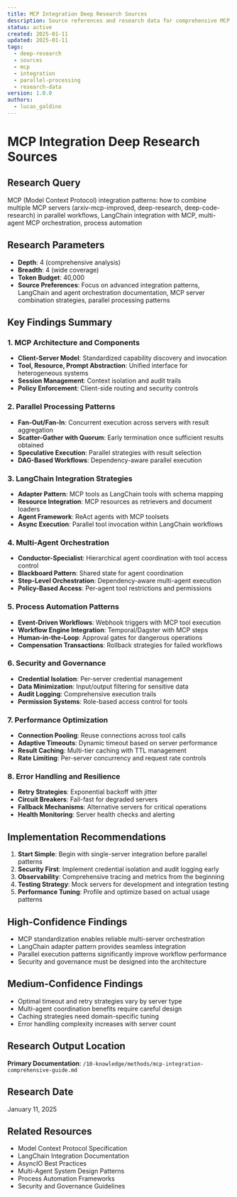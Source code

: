 ```yaml
---
title: MCP Integration Deep Research Sources
description: Source references and research data for comprehensive MCP integration guide
status: active
created: 2025-01-11
updated: 2025-01-11
tags:
  - deep-research
  - sources
  - mcp
  - integration
  - parallel-processing
  - research-data
version: 1.0.0
authors:
  - lucas_galdino
---
```


# MCP Integration Deep Research Sources

## Research Query

MCP (Model Context Protocol) integration patterns: how to combine multiple MCP servers (arxiv-mcp-improved, deep-research, deep-code-research) in parallel workflows, LangChain integration with MCP, multi-agent MCP orchestration, process automation

## Research Parameters

- **Depth**: 4 (comprehensive analysis)
- **Breadth**: 4 (wide coverage)
- **Token Budget**: 40,000
- **Source Preferences**: Focus on advanced integration patterns, LangChain and agent orchestration documentation, MCP server combination strategies, parallel processing patterns

## Key Findings Summary

### 1. MCP Architecture and Components

- **Client-Server Model**: Standardized capability discovery and invocation
- **Tool, Resource, Prompt Abstraction**: Unified interface for heterogeneous systems
- **Session Management**: Context isolation and audit trails
- **Policy Enforcement**: Client-side routing and security controls

### 2. Parallel Processing Patterns

- **Fan-Out/Fan-In**: Concurrent execution across servers with result aggregation
- **Scatter-Gather with Quorum**: Early termination once sufficient results obtained
- **Speculative Execution**: Parallel strategies with result selection
- **DAG-Based Workflows**: Dependency-aware parallel execution

### 3. LangChain Integration Strategies

- **Adapter Pattern**: MCP tools as LangChain tools with schema mapping
- **Resource Integration**: MCP resources as retrievers and document loaders
- **Agent Framework**: ReAct agents with MCP toolsets
- **Async Execution**: Parallel tool invocation within LangChain workflows

### 4. Multi-Agent Orchestration

- **Conductor-Specialist**: Hierarchical agent coordination with tool access control
- **Blackboard Pattern**: Shared state for agent coordination
- **Step-Level Orchestration**: Dependency-aware multi-agent execution
- **Policy-Based Access**: Per-agent tool restrictions and permissions

### 5. Process Automation Patterns

- **Event-Driven Workflows**: Webhook triggers with MCP tool execution
- **Workflow Engine Integration**: Temporal/Dagster with MCP steps
- **Human-in-the-Loop**: Approval gates for dangerous operations
- **Compensation Transactions**: Rollback strategies for failed workflows

### 6. Security and Governance

- **Credential Isolation**: Per-server credential management
- **Data Minimization**: Input/output filtering for sensitive data
- **Audit Logging**: Comprehensive execution trails
- **Permission Systems**: Role-based access control for tools

### 7. Performance Optimization

- **Connection Pooling**: Reuse connections across tool calls
- **Adaptive Timeouts**: Dynamic timeout based on server performance
- **Result Caching**: Multi-tier caching with TTL management
- **Rate Limiting**: Per-server concurrency and request rate controls

### 8. Error Handling and Resilience

- **Retry Strategies**: Exponential backoff with jitter
- **Circuit Breakers**: Fail-fast for degraded servers
- **Fallback Mechanisms**: Alternative servers for critical operations
- **Health Monitoring**: Server health checks and alerting

## Implementation Recommendations

1. **Start Simple**: Begin with single-server integration before parallel patterns
2. **Security First**: Implement credential isolation and audit logging early
3. **Observability**: Comprehensive tracing and metrics from the beginning
4. **Testing Strategy**: Mock servers for development and integration testing
5. **Performance Tuning**: Profile and optimize based on actual usage patterns

## High-Confidence Findings

- MCP standardization enables reliable multi-server orchestration
- LangChain adapter pattern provides seamless integration
- Parallel execution patterns significantly improve workflow performance
- Security and governance must be designed into the architecture

## Medium-Confidence Findings

- Optimal timeout and retry strategies vary by server type
- Multi-agent coordination benefits require careful design
- Caching strategies need domain-specific tuning
- Error handling complexity increases with server count

## Research Output Location

**Primary Documentation**: `/10-knowledge/methods/mcp-integration-comprehensive-guide.md`

## Research Date

January 11, 2025

## Related Resources

- Model Context Protocol Specification
- LangChain Integration Documentation
- AsyncIO Best Practices
- Multi-Agent System Design Patterns
- Process Automation Frameworks
- Security and Governance Guidelines

